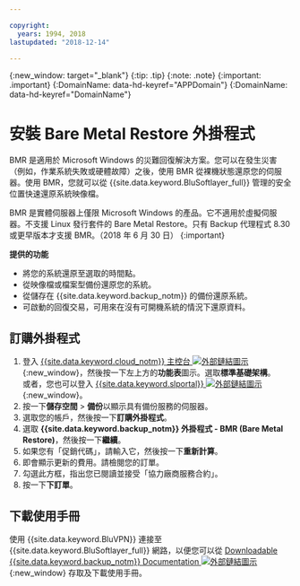 ```yaml
---

copyright:
  years: 1994, 2018
lastupdated: "2018-12-14"

---
```

{:new_window: target="_blank"}
{:tip: .tip}
{:note: .note}
{:important: .important}
{:DomainName: data-hd-keyref="APPDomain"}
{:DomainName: data-hd-keyref="DomainName"}

# 安裝 Bare Metal Restore 外掛程式

BMR 是適用於 Microsoft Windows 的災難回復解決方案。您可以在發生災害（例如，作業系統失敗或硬體故障）之後，使用 BMR 從裸機狀態還原您的伺服器。使用 BMR，您就可以從 {{site.data.keyword.BluSoftlayer_full}} 管理的安全位置快速還原系統映像檔。

BMR 是實體伺服器上僅限 Microsoft Windows 的產品。它不適用於虛擬伺服器。不支援 Linux 發行套件的 Bare Metal Restore。只有 Backup 代理程式 8.30 或更早版本才支援 BMR。（2018 年 6 月 30 日）
{:important}

**提供的功能**

- 將您的系統還原至選取的時間點。
- 從映像檔或檔案型備份還原您的系統。
- 從儲存在 {{site.data.keyword.backup_notm}} 的備份還原系統。
- 可啟動的回復交易，可用來在沒有可開機系統的情況下還原資料。
## 訂購外掛程式

1. 登入 [{{site.data.keyword.cloud_notm}} 主控台 ![外部鏈結圖示](../../icons/launch-glyph.svg "外部鏈結圖示")](https://{DomainName}){:new_window}，然後按一下左上方的**功能表**圖示。選取**標準基礎架構**。<br/>
   或者，您也可以登入 [{{site.data.keyword.slportal}} ![外部鏈結圖示](../../icons/launch-glyph.svg "外部鏈結圖示")](https://control.softlayer.com/){:new_window}。
2. 按一下**儲存空間** > **備份**以顯示具有備份服務的伺服器。
3. 選取您的帳戶，然後按一下**訂購外掛程式**。
4. 選取 **{{site.data.keyword.backup_notm}} 外掛程式 - BMR (Bare Metal Restore)**，然後按一下**繼續**。
5. 如果您有「促銷代碼」，請輸入它，然後按一下**重新計算**。
6. 即會顯示更新的費用。請檢閱您的訂單。
7. 勾選此方框，指出您已閱讀並接受「協力廠商服務合約」。
8. 按一下**下訂單**。

## 下載使用手冊

使用 {{site.data.keyword.BluVPN}} 連接至 {{site.data.keyword.BluSoftlayer_full}} 網路，以便您可以從 [Downloadable {{site.data.keyword.backup_notm}} Documentation ![外部鏈結圖示](../../icons/launch-glyph.svg "外部鏈結圖示")](http://downloads.service.softlayer.com/evault/Documentation/){:new_window} 存取及下載使用手冊。
